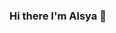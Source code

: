 ### Hi there I'm Alsya 👋


<!--
**thelonedoodle/thelonedoodle** is a ✨ _special_ ✨ repository because its `README.md` (this file) appears on your GitHub profile.


